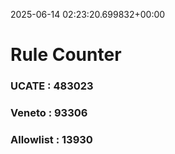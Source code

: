 2025-06-14 02:23:20.699832+00:00
# Rule Counter 
 ### UCATE : 483023

 ### Veneto : 93306

 ### Allowlist : 13930